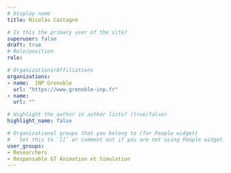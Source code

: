 ```yaml
---
# Display name
title: Nicolas Castagné

# Is this the primary user of the site?
superuser: false
draft: true
# Role/position
role:

# Organizations/Affiliations
organizations:
- name:  INP Grenoble
  url: "https://www.grenoble-inp.fr"
- name:  
  url: ""

# Highlight the author in author lists? (true/false)
highlight_name: false

# Organizational groups that you belong to (for People widget)
#   Set this to `[]` or comment out if you are not using People widget.
user_groups:
- Researchers
- Responsable GT Animation et Simulation
---
```


